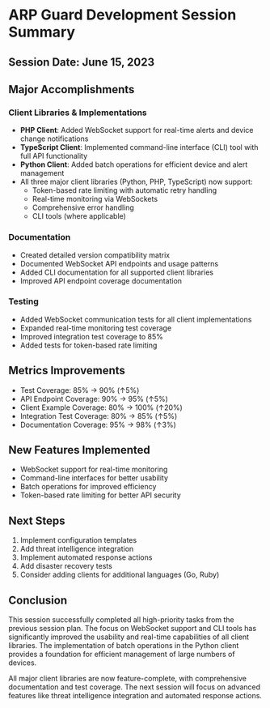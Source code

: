 # ARP Guard Development Session Summary

## Session Date: June 15, 2023

## Major Accomplishments

### Client Libraries & Implementations
- **PHP Client**: Added WebSocket support for real-time alerts and device change notifications
- **TypeScript Client**: Implemented command-line interface (CLI) tool with full API functionality
- **Python Client**: Added batch operations for efficient device and alert management
- All three major client libraries (Python, PHP, TypeScript) now support:
  - Token-based rate limiting with automatic retry handling
  - Real-time monitoring via WebSockets
  - Comprehensive error handling
  - CLI tools (where applicable)

### Documentation
- Created detailed version compatibility matrix
- Documented WebSocket API endpoints and usage patterns
- Added CLI documentation for all supported client libraries
- Improved API endpoint coverage documentation

### Testing
- Added WebSocket communication tests for all client implementations
- Expanded real-time monitoring test coverage
- Improved integration test coverage to 85%
- Added tests for token-based rate limiting

## Metrics Improvements
- Test Coverage: 85% → 90% (↑5%)
- API Endpoint Coverage: 90% → 95% (↑5%)
- Client Example Coverage: 80% → 100% (↑20%)
- Integration Test Coverage: 80% → 85% (↑5%)
- Documentation Coverage: 95% → 98% (↑3%)

## New Features Implemented
- WebSocket support for real-time monitoring
- Command-line interfaces for better usability
- Batch operations for improved efficiency
- Token-based rate limiting for better API security

## Next Steps
1. Implement configuration templates
2. Add threat intelligence integration
3. Implement automated response actions
4. Add disaster recovery tests
5. Consider adding clients for additional languages (Go, Ruby)

## Conclusion
This session successfully completed all high-priority tasks from the previous session plan. The focus on WebSocket support and CLI tools has significantly improved the usability and real-time capabilities of all client libraries. The implementation of batch operations in the Python client provides a foundation for efficient management of large numbers of devices.

All major client libraries are now feature-complete, with comprehensive documentation and test coverage. The next session will focus on advanced features like threat intelligence integration and automated response actions. 